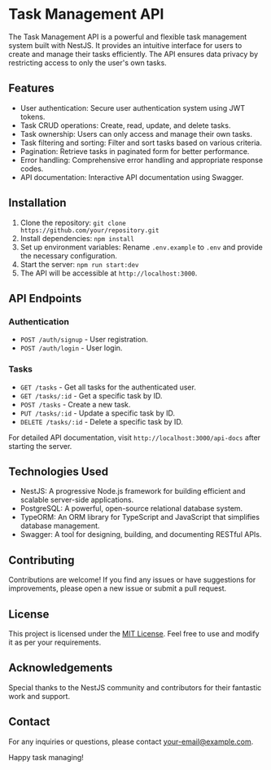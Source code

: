 # Task Management API

The Task Management API is a powerful and flexible task management system built with NestJS. It provides an intuitive interface for users to create and manage their tasks efficiently. The API ensures data privacy by restricting access to only the user's own tasks.

## Features

- User authentication: Secure user authentication system using JWT tokens.
- Task CRUD operations: Create, read, update, and delete tasks.
- Task ownership: Users can only access and manage their own tasks.
- Task filtering and sorting: Filter and sort tasks based on various criteria.
- Pagination: Retrieve tasks in paginated form for better performance.
- Error handling: Comprehensive error handling and appropriate response codes.
- API documentation: Interactive API documentation using Swagger.

## Installation

1. Clone the repository: `git clone https://github.com/your/repository.git`
2. Install dependencies: `npm install`
3. Set up environment variables: Rename `.env.example` to `.env` and provide the necessary configuration.
4. Start the server: `npm run start:dev`
5. The API will be accessible at `http://localhost:3000`.

## API Endpoints

### Authentication

- `POST /auth/signup` - User registration.
- `POST /auth/login` - User login.

### Tasks

- `GET /tasks` - Get all tasks for the authenticated user.
- `GET /tasks/:id` - Get a specific task by ID.
- `POST /tasks` - Create a new task.
- `PUT /tasks/:id` - Update a specific task by ID.
- `DELETE /tasks/:id` - Delete a specific task by ID.

For detailed API documentation, visit `http://localhost:3000/api-docs` after starting the server.

## Technologies Used

- NestJS: A progressive Node.js framework for building efficient and scalable server-side applications.
- PostgreSQL: A powerful, open-source relational database system.
- TypeORM: An ORM library for TypeScript and JavaScript that simplifies database management.
- Swagger: A tool for designing, building, and documenting RESTful APIs.

## Contributing

Contributions are welcome! If you find any issues or have suggestions for improvements, please open a new issue or submit a pull request.

## License

This project is licensed under the [MIT License](https://opensource.org/licenses/MIT). Feel free to use and modify it as per your requirements.

## Acknowledgements

Special thanks to the NestJS community and contributors for their fantastic work and support.

## Contact

For any inquiries or questions, please contact [your-email@example.com](mailto:your-email@example.com).

Happy task managing!